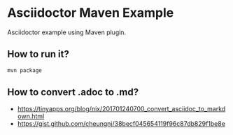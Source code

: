 # Asciidoctor Maven Example
Asciidoctor example using Maven plugin.

## How to run it?
```bash
mvn package
```

## How to convert .adoc to .md?
 * https://tinyapps.org/blog/nix/201701240700_convert_asciidoc_to_markdown.html
 * https://gist.github.com/cheungnj/38becf045654119f96c87db829f1be8e